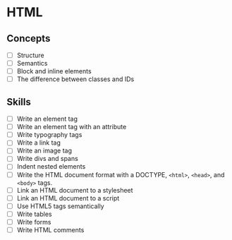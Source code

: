 # HTML

## Concepts

-[ ] Structure
-[ ] Semantics
-[ ] Block and inline elements
-[ ] The difference between classes and IDs

## Skills

-[ ] Write an element tag
-[ ] Write an element tag with an attribute
-[ ] Write typography tags
-[ ] Write a link tag
-[ ] Write an image tag
-[ ] Write divs and spans
-[ ] Indent nested elements
-[ ] Write the HTML document format with a DOCTYPE, `<html>`, `<head>`, and `<body>` tags.
-[ ] Link an HTML document to a stylesheet
-[ ] Link an HTML document to a script
-[ ] Use HTML5 tags semantically
-[ ] Write tables
-[ ] Write forms
-[ ] Write HTML comments
